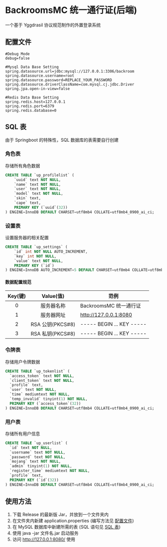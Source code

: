 # BackroomsMC 统一通行证(后端)
一个基于 Yggdrasil 协议规范制作的外置登录系统

## 配置文件
```properties
#Debug Mode
debug=false

#Mysql Data Base Setting
spring.datasource.url=jdbc:mysql://127.0.0.1:3306/backroom
spring.datasource.username=root
spring.datasource.password=REPLACE_YOUR_PASSWORD
spring.datasource.driverClassName=com.mysql.cj.jdbc.Driver
spring.jpa.open-in-view=false

#Redis Data Base Setting
spring.redis.host=127.0.0.1
spring.redis.port=6379
spring.redis.database=0
```

## SQL 表
由于 Springboot 的特殊性，SQL 数据库的表需要自行创建

### 角色表
存储所有角色数据
```sql
CREATE TABLE `up_profilelist` (
    `uuid` text NOT NULL,
    `name` text NOT NULL,
    `user` text NOT NULL,
    `model` text NOT NULL,
    `skin` text,
    `cape` text,
    PRIMARY KEY (`uuid`(32))
) ENGINE=InnoDB DEFAULT CHARSET=utf8mb4 COLLATE=utf8mb4_0900_ai_ci;
```

### 设置表
设置服务器的相关配置
```sql
CREATE TABLE `up_settings` (
    `id` int NOT NULL AUTO_INCREMENT,
    `key` int NOT NULL,
    `value` text NOT NULL,
    PRIMARY KEY (`id`)
) ENGINE=InnoDB AUTO_INCREMENT=5 DEFAULT CHARSET=utf8mb4 COLLATE=utf8mb4_0900_ai_ci;
```

#### 数据配置规范

| Key(键) |    Value(值)    | 范例                        |
|:------:|:--------------:|---------------------------|
|   0    |     服务器名称      | BackroomsMC 统一通行证         |
|   1    |     服务器网址      | http://127.0.0.1:8080     |
|   2    | RSA 公钥(PKCS#8) | ----- BEGIN ... KEY ----- |
|   3    | RSA 私钥(PKCS#8) | ----- BEGIN ... KEY ----- |

### 令牌表
存储用户令牌数据
```sql
CREATE TABLE `up_tokenlist` (
  `access_token` text NOT NULL,
  `client_token` text NOT NULL,
  `profile` text,
  `user` text NOT NULL,
  `time` mediumtext NOT NULL,
  `temp_invalid` tinyint(1) NOT NULL,
  PRIMARY KEY (`access_token`(32))
) ENGINE=InnoDB DEFAULT CHARSET=utf8mb4 COLLATE=utf8mb4_0900_ai_ci;
```

### 用户表
存储所有用户信息
```sql
CREATE TABLE `up_userlist` (
  `id` text NOT NULL,
  `username` text NOT NULL,
  `password` text NOT NULL,
  `mojang` text NOT NULL,
  `admin` tinyint(1) NOT NULL,
  `register_time` mediumtext NOT NULL,
  `profile` text,
  PRIMARY KEY (`id`(32))
) ENGINE=InnoDB DEFAULT CHARSET=utf8mb4 COLLATE=utf8mb4_0900_ai_ci;
```


## 使用方法
1. 下载 Release 的最新版 Jar，并放到一个文件夹内
2. 在文件夹内新建 application.properties (编写方法见 [配置文件](#配置文件))
3. 在 MySQL 数据库中新建所需的表 (SQL 语句见 [SQL 表](#sql-表))
4. 使用 java -jar 文件名.jar 启动服务
5. 访问 http://127.0.0.1:8080/ 使用